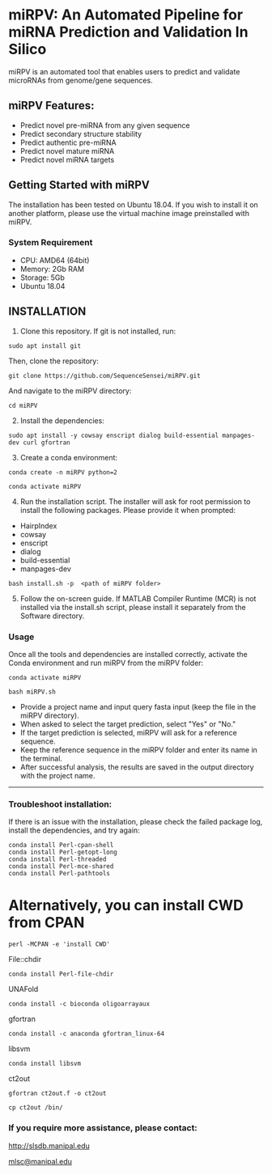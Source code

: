 # miRPV: An Automated Pipeline for miRNA Prediction and Validation In Silico

miRPV is an automated tool that enables users to predict and validate microRNAs from genome/gene sequences. 
## miRPV Features:
* Predict novel pre-miRNA from any given sequence
* Predict secondary structure stability
* Predict authentic pre-miRNA
* Predict novel mature miRNA
* Predict novel miRNA targets

## Getting Started with miRPV

The installation has been tested on Ubuntu 18.04. If you wish to install it on another platform, please use the virtual machine image preinstalled with miRPV. 
### System Requirement
* CPU: AMD64 (64bit)
* Memory: 2Gb RAM
* Storage: 5Gb
* Ubuntu 18.04

## INSTALLATION
1) Clone this repository. If git is not installed, run: 

````
sudo apt install git
````
Then, clone the repository:

````
git clone https://github.com/SequenceSensei/miRPV.git
````
And navigate to the miRPV directory:


````
cd miRPV
````

2) Install the dependencies: 

````
sudo apt install -y cowsay enscript dialog build-essential manpages-dev curl gfortran
````
3) Create a conda environment:
````
conda create -n miRPV python=2
````
````
conda activate miRPV
````
4) Run the installation script. The installer will ask for root permission to install the following packages. Please provide it when prompted:

* HairpIndex
* cowsay
* enscript
* dialog
* build-essential
* manpages-dev


````
bash install.sh -p  <path of miRPV folder>
````
5) Follow the on-screen guide. If MATLAB Compiler Runtime (MCR) is not installed via the install.sh script, please install it separately from the Software directory.

### Usage
Once all the tools and dependencies are installed correctly, activate the Conda environment and run miRPV from the miRPV folder:
````
conda activate miRPV
````

````
bash miRPV.sh
````
* Provide a project name and input query fasta input (keep the file in the miRPV directory). 
* When asked to select the target prediction, select "Yes" or "No." 
* If the target prediction is selected, miRPV will ask for a reference sequence. 
* Keep the reference sequence in the miRPV folder and enter its name in the terminal. 
* After successful analysis, the results are saved in the output directory with the project name.




--------------------------------------------------------------------------------------------------------------------------------------------------------------------------------------------
### Troubleshoot installation:
If there is an issue with the installation, please check the failed package log, install the dependencies, and try again:


````
conda install Perl-cpan-shell
conda install Perl-getopt-long
conda install Perl-threaded
conda install Perl-mce-shared
conda install Perl-pathtools

````

# Alternatively, you can install CWD from CPAN


````
perl -MCPAN -e 'install CWD'

````

File::chdir 

````
conda install Perl-file-chdir
````
UNAFold
````
conda install -c bioconda oligoarrayaux
````

gfortran 
````
conda install -c anaconda gfortran_linux-64
````

libsvm 
````
conda install libsvm
````

ct2out 
````
gfortran ct2out.f -o ct2out 
````


````
cp ct2out /bin/
````
### If you require more assistance, please contact:

http://slsdb.manipal.edu

mlsc@manipal.edu
